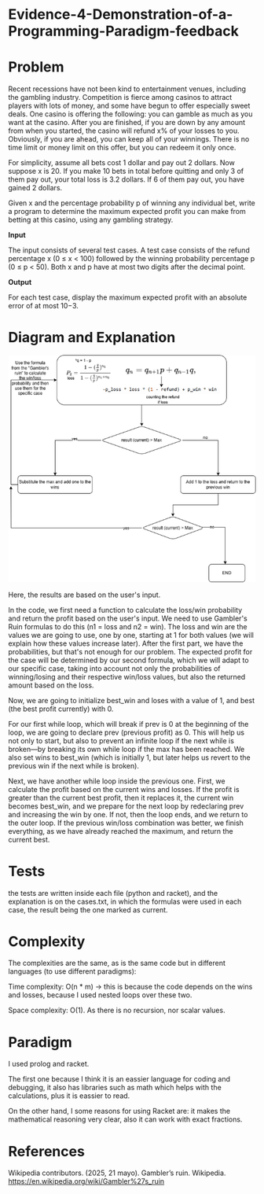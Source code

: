# Evidence-4-Demonstration-of-a-Programming-Paradigm-feedback


# Problem

Recent recessions have not been kind to entertainment venues, including the gambling industry.
Competition is fierce among casinos to attract players with lots of money, and some have begun to offer
especially sweet deals. One casino is offering the following: you can gamble as much as you want at
the casino. After you are finished, if you are down by any amount from when you started, the casino
will refund x% of your losses to you. Obviously, if you are ahead, you can keep all of your winnings.
There is no time limit or money limit on this offer, but you can redeem it only once.

For simplicity, assume all bets cost 1 dollar and pay out 2 dollars. Now suppose x is 20. If you
make 10 bets in total before quitting and only 3 of them pay out, your total loss is 3.2 dollars. If 6 of
them pay out, you have gained 2 dollars.

Given x and the percentage probability p of winning any individual bet, write a program to determine
the maximum expected profit you can make from betting at this casino, using any gambling strategy.


**Input**

The input consists of several test cases. A test case consists of the refund percentage x (0 ≤ x < 100)
followed by the winning probability percentage p (0 ≤ p < 50). Both x and p have at most two digits
after the decimal point.


**Output**

For each test case, display the maximum expected profit with an absolute error of at most 10−3.


# Diagram and Explanation

![alt text](E4.drawio.png)

Here, the results are based on the user's input.

In the code, we first need a function to calculate the loss/win probability and return the profit based on the user's input. We need to use Gambler's Ruin formulas to do this (n1 = loss and n2 = win). The loss and win are the values we are going to use, one by one, starting at 1 for both values (we will explain how these values increase later). After the first part, we have the probabilities, but that's not enough for our problem. The expected profit for the case will be determined by our second formula, which we will adapt to our specific case, taking into account not only the probabilities of winning/losing and their respective win/loss values, but also the returned amount based on the loss.

Now, we are going to initialize best_win and loses with a value of 1, and best (the best profit currently) with 0.

For our first while loop, which will break if prev is 0 at the beginning of the loop, we are going to declare prev (previous profit) as 0. This will help us not only to start, but also to prevent an infinite loop if the next while is broken—by breaking its own while loop if the max has been reached. We also set wins to best_win (which is initially 1, but later helps us revert to the previous win if the next while is broken).

Next, we have another while loop inside the previous one. First, we calculate the profit based on the current wins and losses. If the profit is greater than the current best profit, then it replaces it, the current win becomes best_win, and we prepare for the next loop by redeclaring prev and increasing the win by one. If not, then the loop ends, and we return to the outer loop. If the previous win/loss combination was better, we finish everything, as we have already reached the maximum, and return the current best.

# Tests

the tests are written inside each file (python and racket), and the explanation is on the cases.txt, in which the formulas were used in each case, the result being the one marked as current.

# Complexity

The complexities are the same, as is the same code but in different languages (to use different paradigms):

Time complexity: O(n * m) → this is because the code depends on the wins and losses, because I used nested loops over these two.

Space complexity: O(1). As there is no recursion, nor scalar values.

# Paradigm

I used prolog and racket.

The first one because I think it is an eassier language for coding and debugging, it also has libraries such as math which helps with the calculations, plus it is eassier to read.

On the other hand, I some reasons for using Racket are: it makes the mathematical reasoning very clear, also it can work with exact fractions.

# References

Wikipedia contributors. (2025, 21 mayo). Gambler’s ruin. Wikipedia. https://en.wikipedia.org/wiki/Gambler%27s_ruin
